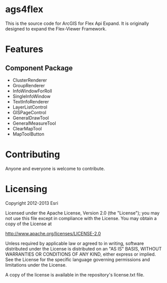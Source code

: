# ags4flex
This is the source code for ArcGIS for Flex Api Expand. It is originally designed to expand the Flex-Viewer Framework.
# Features
## Component Package
* ClusterRenderer
* GroupRenderer
* InfoWindowForRoll
* SingleInfoWindow
* TextInfoRenderer
* LayerListControl
* GISPageControl
* GeneralDrawTool
* GeneralMeasureTool
* ClearMapTool
* MapToolButton

# Contributing
Anyone and everyone is welcome to contribute.
# Licensing
Copyright 2012-2013 Esri

Licensed under the Apache License, Version 2.0 (the "License"); you may not use this file except in compliance with the License. You may obtain a copy of the License at

http://www.apache.org/licenses/LICENSE-2.0

Unless required by applicable law or agreed to in writing, software distributed under the License is distributed on an "AS IS" BASIS, WITHOUT WARRANTIES OR CONDITIONS OF ANY KIND, either express or implied. See the License for the specific language governing permissions and limitations under the License.

A copy of the license is available in the repository's license.txt file.